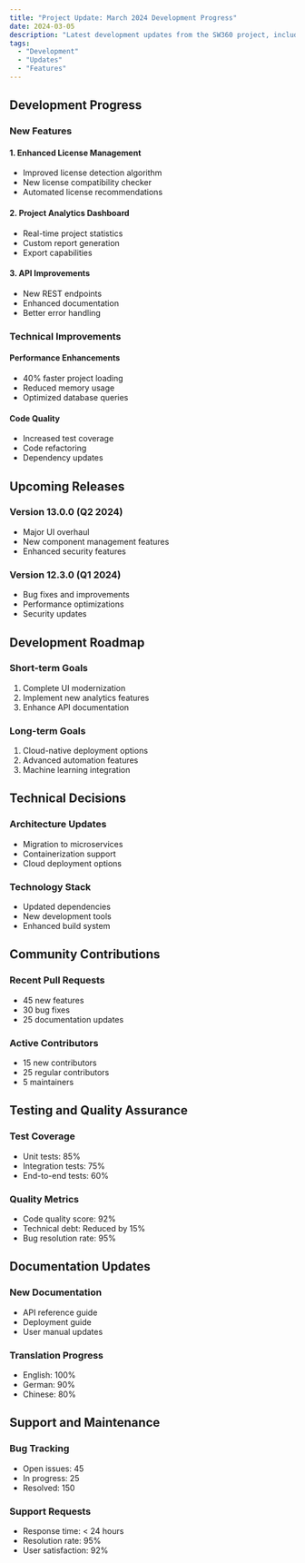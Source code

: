 ```yaml
---
title: "Project Update: March 2024 Development Progress"
date: 2024-03-05
description: "Latest development updates from the SW360 project, including new features, improvements, and technical updates."
tags:
  - "Development"
  - "Updates"
  - "Features"
---
```


## Development Progress

### New Features

#### 1. Enhanced License Management
- Improved license detection algorithm
- New license compatibility checker
- Automated license recommendations

#### 2. Project Analytics Dashboard
- Real-time project statistics
- Custom report generation
- Export capabilities

#### 3. API Improvements
- New REST endpoints
- Enhanced documentation
- Better error handling

### Technical Improvements

#### Performance Enhancements
- 40% faster project loading
- Reduced memory usage
- Optimized database queries

#### Code Quality
- Increased test coverage
- Code refactoring
- Dependency updates

## Upcoming Releases

### Version 13.0.0 (Q2 2024)
- Major UI overhaul
- New component management features
- Enhanced security features

### Version 12.3.0 (Q1 2024)
- Bug fixes and improvements
- Performance optimizations
- Security updates

## Development Roadmap

### Short-term Goals
1. Complete UI modernization
2. Implement new analytics features
3. Enhance API documentation

### Long-term Goals
1. Cloud-native deployment options
2. Advanced automation features
3. Machine learning integration

## Technical Decisions

### Architecture Updates
- Migration to microservices
- Containerization support
- Cloud deployment options

### Technology Stack
- Updated dependencies
- New development tools
- Enhanced build system

## Community Contributions

### Recent Pull Requests
- 45 new features
- 30 bug fixes
- 25 documentation updates

### Active Contributors
- 15 new contributors
- 25 regular contributors
- 5 maintainers

## Testing and Quality Assurance

### Test Coverage
- Unit tests: 85%
- Integration tests: 75%
- End-to-end tests: 60%

### Quality Metrics
- Code quality score: 92%
- Technical debt: Reduced by 15%
- Bug resolution rate: 95%

## Documentation Updates

### New Documentation
- API reference guide
- Deployment guide
- User manual updates

### Translation Progress
- English: 100%
- German: 90%
- Chinese: 80%

## Support and Maintenance

### Bug Tracking
- Open issues: 45
- In progress: 25
- Resolved: 150

### Support Requests
- Response time: < 24 hours
- Resolution rate: 95%
- User satisfaction: 92% 